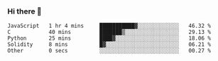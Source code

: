 ### Hi there 👋

<!--START_SECTION:waka-->

```text
JavaScript   1 hr 4 mins     ███████████▓░░░░░░░░░░░░░   46.32 %
C            40 mins         ███████▒░░░░░░░░░░░░░░░░░   29.13 %
Python       25 mins         ████▓░░░░░░░░░░░░░░░░░░░░   18.06 %
Solidity     8 mins          █▓░░░░░░░░░░░░░░░░░░░░░░░   06.21 %
Other        0 secs          ░░░░░░░░░░░░░░░░░░░░░░░░░   00.27 %
```

<!--END_SECTION:waka-->
<!--
**Boombag0607/Boombag0607** is a ✨ _special_ ✨ repository because its `README.md` (this file) appears on your GitHub profile.

Here are some ideas to get you started:

- 🔭 I’m currently working on ...
- 🌱 I’m currently learning ...
- 👯 I’m looking to collaborate on ...
- 🤔 I’m looking for help with ...
- 💬 Ask me about ...
- 📫 How to reach me: ...
- 😄 Pronouns: ...
- ⚡ Fun fact: ...
-->
